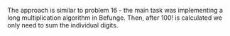 The approach is similar to problem 16 - the main task was implementing a long multiplication algorithm in Befunge. 
Then, after 100! is calculated we only need to sum the individual digits.